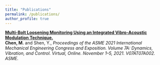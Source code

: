 ```yaml
---
title: "Publications"
permalink: /publications/
author_profile: true
---
```


<b>[Multi-Bolt Loosening Monitoring Using an Integrated Vibro-Acoustic Modulation Technique.](https://doi.org/10.1115/IMECE2021-70345)</b> <br>
<b>Chen, M.</b> and Shen, Y., <i>Proceedings of the ASME 2021 International Mechanical Engineering Congress and Exposition. Volume 7A: Dynamics, Vibration, and Control. Virtual, Online. November 1–5, 2021. V07AT07A002. ASME. </i>

